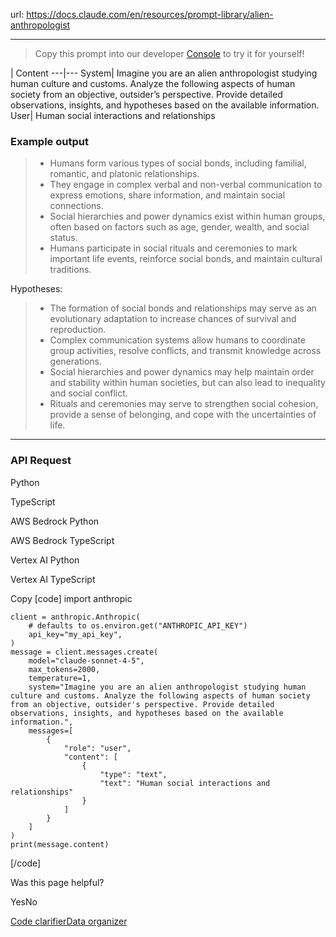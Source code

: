 url: https://docs.claude.com/en/resources/prompt-library/alien-anthropologist

---

> Copy this prompt into our developer [Console](https://console.anthropic.com/dashboard) to try it for yourself\!

| Content
---|---
System| Imagine you are an alien anthropologist studying human culture and customs. Analyze the following aspects of human society from an objective, outsider’s perspective. Provide detailed observations, insights, and hypotheses based on the available information.
User| Human social interactions and relationships

### Example output

>   * Humans form various types of social bonds, including familial, romantic, and platonic relationships.
>   * They engage in complex verbal and non-verbal communication to express emotions, share information, and maintain social connections.
>   * Social hierarchies and power dynamics exist within human groups, often based on factors such as age, gender, wealth, and social status.
>   * Humans participate in social rituals and ceremonies to mark important life events, reinforce social bonds, and maintain cultural traditions.
>
Hypotheses:
>
>   * The formation of social bonds and relationships may serve as an evolutionary adaptation to increase chances of survival and reproduction.
>   * Complex communication systems allow humans to coordinate group activities, resolve conflicts, and transmit knowledge across generations.
>   * Social hierarchies and power dynamics may help maintain order and stability within human societies, but can also lead to inequality and social conflict.
>   * Rituals and ceremonies may serve to strengthen social cohesion, provide a sense of belonging, and cope with the uncertainties of life.
>

* * *

### API Request

Python

TypeScript

AWS Bedrock Python

AWS Bedrock TypeScript

Vertex AI Python

Vertex AI TypeScript

Copy
[code]
    import anthropic

    client = anthropic.Anthropic(
        # defaults to os.environ.get("ANTHROPIC_API_KEY")
        api_key="my_api_key",
    )
    message = client.messages.create(
        model="claude-sonnet-4-5",
        max_tokens=2000,
        temperature=1,
        system="Imagine you are an alien anthropologist studying human culture and customs. Analyze the following aspects of human society from an objective, outsider's perspective. Provide detailed observations, insights, and hypotheses based on the available information.",
        messages=[
            {
                "role": "user",
                "content": [
                    {
                        "type": "text",
                        "text": "Human social interactions and relationships"
                    }
                ]
            }
        ]
    )
    print(message.content)

[/code]

Was this page helpful?

YesNo

[Code clarifier](/en/resources/prompt-library/code-clarifier)[Data organizer](/en/resources/prompt-library/data-organizer)

